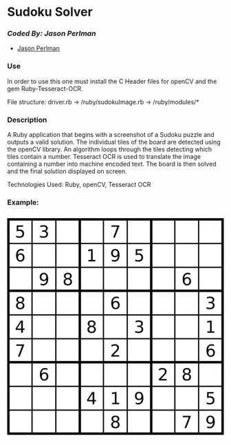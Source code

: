 # Sudoku Solver
### *Coded By: Jason Perlman*
* [Jason Perlman](https://github.com/jpperlm)

### Use
In order to use this one must install the C Header files for openCV and the gem Ruby-Tesseract-OCR.

File structure:
driver.rb -> /ruby/sudokuImage.rb -> /ruby/modules/*

### Description

A Ruby application that begins with a screenshot of a Sudoku puzzle and outputs a valid solution. The individual tiles of the board are detected using the openCV library. An algorithm loops through the tiles detecting which tiles contain a number. Tesseract OCR is used to translate the image containing a number into machine encoded text. The board is then solved and the final solution displayed on screen.

Technologies Used: Ruby, openCV, Tesseract OCR

### Example:
![Alt text](./images/gif.gif?raw=true "Example")
